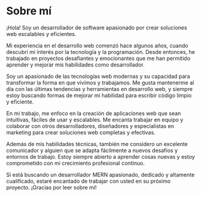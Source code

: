 # Sobre mí
¡Hola! Soy un desarrollador de software apasionado por crear soluciones web escalables y eficientes.

Mi experiencia en el desarrollo web comenzó hace algunos años, cuando descubrí mi interés por la tecnología y la programación. Desde entonces, he trabajado en proyectos desafiantes y emocionantes que me han permitido aprender y mejorar mis habilidades como desarrollador.

Soy un apasionado de las tecnologías web modernas y su capacidad para transformar la forma en que vivimos y trabajamos. Me gusta mantenerme al día con las últimas tendencias y herramientas en desarrollo web, y siempre estoy buscando formas de mejorar mi habilidad para escribir código limpio y eficiente.

En mi trabajo, me enfoco en la creación de aplicaciones web que sean intuitivas, fáciles de usar y escalables. Me encanta trabajar en equipo y colaborar con otros desarrolladores, diseñadores y especialistas en marketing para crear soluciones web completas y efectivas.

Además de mis habilidades técnicas, también me considero un excelente comunicador y alguien que se adapta fácilmente a nuevos desafíos y entornos de trabajo. Estoy siempre abierto a aprender cosas nuevas y estoy comprometido con mi crecimiento profesional continuo.

Si está buscando un desarrollador MERN apasionado, dedicado y altamente cualificado, estaré encantado de trabajar con usted en su próximo proyecto. ¡Gracias por leer sobre mí!
